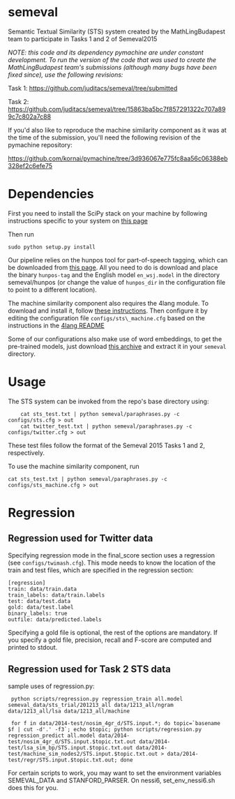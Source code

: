 semeval
=======

Semantic Textual Similarity (STS) system created by the MathLingBudapest team to participate in Tasks 1 and 2 of Semeval2015

_NOTE: this code and its dependency pymachine are under constant development. To run the version of the code that was used to create the MathLingBudapest team's submissions (although many bugs have been fixed since), use the following revisions:_

Task 1: https://github.com/juditacs/semeval/tree/submitted

Task 2: https://github.com/juditacs/semeval/tree/15863ba5bc7f857291322c707a899c7c802a7c88

If you'd also like to reproduce the machine similarity component as it was at the time of the submission, you'll need the following revision of the pymachine repository:

https://github.com/kornai/pymachine/tree/3d936067e775fc8aa56c06388eb328ef2c6efe75


# Dependencies
First you need to install the SciPy stack on your machine by following instructions specific to your system on [this page](http://www.scipy.org/install.html)

Then run
```
sudo python setup.py install
```

Our pipeline relies on the hunpos tool for part-of-speech tagging, which can be downloaded from [this page](https://code.google.com/p/hunpos/downloads/list). All you need to do is download and place the binary `hunpos-tag` and the English model `en_wsj.model` in the directory semeval/hunpos (or change the value of `hunpos_dir` in the configuration file to point to a different location).

The machine similarity component also requires the 4lang module. To download and install it, follow [these instructions](https://github.com/kornai/4lang/blob/master/README.md). Then configure it by editing the configuration file `configs/sts\_machine.cfg` based on the instructions in the [4lang README](https://github.com/kornai/4lang/blob/master/README.md#the-config-file)

Some of our configurations also make use of word embeddings, to get the pre-trained models, just download [this archive](http://people.mokk.bme.hu/~recski/4lang/embeddings.tgz) and extract it in your `semeval` directory.

# Usage

The STS system can be invoked from the repo's base directory using:

```
    cat sts_test.txt | python semeval/paraphrases.py -c configs/sts.cfg > out
    cat twitter_test.txt | python semeval/paraphrases.py -c configs/twitter.cfg > out
```

These test files follow the format of the Semeval 2015 Tasks 1 and 2, respectively.

To use the machine similarity component, run

```
cat sts_test.txt | python semeval/paraphrases.py -c configs/sts_machine.cfg > out
```


# Regression

## Regression used for Twitter data

Specifying regression mode in the final\_score section uses a regression (see `configs/twimash.cfg`).
This mode needs to know the location of the train and test files, which are specified in the regression section:

    [regression]
    train: data/train.data
    train_labels: data/train.labels
    test: data/test.data
    gold: data/test.label
    binary_labels: true
    outfile: data/predicted.labels

Specifying a gold file is optional, the rest of the options are mandatory.
If you specify a gold file, precision, recall and F-score are computed and printed to stdout.


## Regression used for Task 2 STS data

sample uses of regression.py:

     python scripts/regression.py regression_train all.model semeval_data/sts_trial/201213_all data/1213_all/ngram data/1213_all/lsa data/1213_all/machine

     for f in data/2014-test/nosim_4gr_d/STS.input.*; do topic=`basename $f | cut -d'.' -f3`; echo $topic; python scripts/regression.py regression_predict all.model data/2014-test/nosim_4gr_d/STS.input.$topic.txt.out data/2014-test/lsa_sim_bp/STS.input.$topic.txt.out data/2014-test/machine_sim_nodes2/STS.input.$topic.txt.out > data/2014-test/regr/STS.input.$topic.txt.out; done


For certain scripts to work, you may want to set the environment variables SEMEVAL_DATA and STANFORD_PARSER.
On nessi6, set_env_nessi6.sh does this for you.
